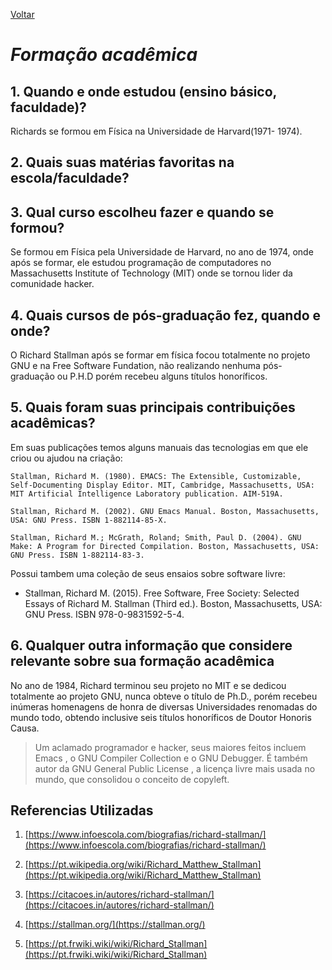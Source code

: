 [Voltar](intro.md)

  

# *Formação acadêmica*

 
  
  

## 1. Quando e onde estudou (ensino básico, faculdade)?

Richards se formou em Física na Universidade de Harvard(1971- 1974).

  

## 2. Quais suas matérias favoritas na escola/faculdade?

  

## 3. Qual curso escolheu fazer e quando se formou?

Se formou em Física pela Universidade de Harvard, no ano de 1974, onde após se formar, ele estudou programação de computadores no Massachusetts Institute of Technology (MIT) onde se tornou lider da comunidade hacker.

## 4. Quais cursos de pós-graduação fez, quando e onde?

O Richard Stallman após se formar em física focou totalmente no projeto GNU e na Free Software Fundation, não realizando nenhuma pós-graduação ou P.H.D porém recebeu alguns títulos honoríficos.

## 5. Quais foram suas principais contribuições acadêmicas?

  

Em suas publicações temos alguns manuais das tecnologias em que ele criou ou ajudou na criação:

    Stallman, Richard M. (1980). EMACS: The Extensible, Customizable, Self-Documenting Display Editor. MIT, Cambridge, Massachusetts, USA: MIT Artificial Intelligence Laboratory publication. AIM-519A.
    
    Stallman, Richard M. (2002). GNU Emacs Manual. Boston, Massachusetts, USA: GNU Press. ISBN 1-882114-85-X.
    
    Stallman, Richard M.; McGrath, Roland; Smith, Paul D. (2004). GNU Make: A Program for Directed Compilation. Boston, Massachusetts, USA: GNU Press. ISBN 1-882114-83-3.

  

Possui tambem uma coleção de seus ensaios sobre software livre:

- Stallman, Richard M. (2015). Free Software, Free Society: Selected Essays of Richard M. Stallman (Third ed.). Boston, Massachusetts, USA: GNU Press. ISBN 978-0-9831592-5-4.

  

## 6. Qualquer outra informação que considere relevante sobre sua formação acadêmica

  

No ano de 1984, Richard terminou seu projeto no MIT e se dedicou totalmente ao projeto GNU, nunca obteve o título de Ph.D., porém recebeu inúmeras homenagens de honra de diversas Universidades renomadas do mundo todo, obtendo inclusive seis títulos honoríficos de Doutor Honoris Causa.

> Um aclamado programador e hacker, seus maiores feitos incluem Emacs ,
> o GNU Compiler Collection e o GNU Debugger. É também autor da GNU
> General Public License , a licença livre mais usada no mundo, que
> consolidou o conceito de copyleft.

  
  

## Referencias Utilizadas

1. [https://www.infoescola.com/biografias/richard-stallman/](https://www.infoescola.com/biografias/richard-stallman/)

2. [https://pt.wikipedia.org/wiki/Richard_Matthew_Stallman](https://pt.wikipedia.org/wiki/Richard_Matthew_Stallman)

3. [https://citacoes.in/autores/richard-stallman/](https://citacoes.in/autores/richard-stallman/)

4. [https://stallman.org/](https://stallman.org/)

5. [https://pt.frwiki.wiki/wiki/Richard_Stallman](https://pt.frwiki.wiki/wiki/Richard_Stallman)